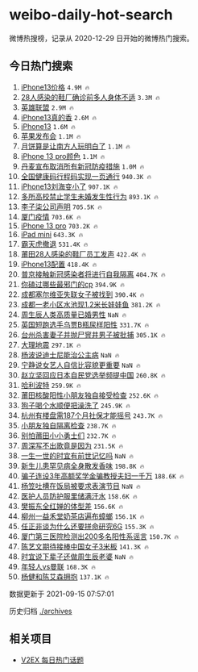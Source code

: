# weibo-daily-hot-search

微博热搜榜，记录从 2020-12-29 日开始的微博热门搜索。

## 今日热门搜索

<!-- BEGIN -->

1. [iPhone13价格](https://s.weibo.com/weibo?q=%23iPhone13%E4%BB%B7%E6%A0%BC%23&Refer=top) `4.9M 🔥`
1. [28人感染的鞋厂确诊前多人身体不适](https://s.weibo.com/weibo?q=%2328%E4%BA%BA%E6%84%9F%E6%9F%93%E7%9A%84%E9%9E%8B%E5%8E%82%E7%A1%AE%E8%AF%8A%E5%89%8D%E5%A4%9A%E4%BA%BA%E8%BA%AB%E4%BD%93%E4%B8%8D%E9%80%82%23&Refer=top) `3.3M 🔥`
1. [英雄联盟](https://s.weibo.com/weibo?q=%23%E8%8B%B1%E9%9B%84%E8%81%94%E7%9B%9F%23&Refer=top) `2.9M 🔥`
1. [iPhone13真的香](https://s.weibo.com/weibo?q=%23iPhone13%E7%9C%9F%E7%9A%84%E9%A6%99%23&Refer=top) `2.6M 🔥`
1. [iPhone13](https://s.weibo.com/weibo?q=iPhone13&Refer=top) `1.6M 🔥`
1. [苹果发布会](https://s.weibo.com/weibo?q=%23%E8%8B%B9%E6%9E%9C%E5%8F%91%E5%B8%83%E4%BC%9A%23&Refer=top) `1.1M 🔥`
1. [月饼算是让南方人玩明白了](https://s.weibo.com/weibo?q=%23%E6%9C%88%E9%A5%BC%E7%AE%97%E6%98%AF%E8%AE%A9%E5%8D%97%E6%96%B9%E4%BA%BA%E7%8E%A9%E6%98%8E%E7%99%BD%E4%BA%86%23&Refer=top) `1.1M 🔥`
1. [iPhone 13 pro颜色](https://s.weibo.com/weibo?q=iPhone%2013%20pro%E9%A2%9C%E8%89%B2&Refer=top) `1.1M 🔥`
1. [丹麦宣布取消所有新冠防疫措施](https://s.weibo.com/weibo?q=%23%E4%B8%B9%E9%BA%A6%E5%AE%A3%E5%B8%83%E5%8F%96%E6%B6%88%E6%89%80%E6%9C%89%E6%96%B0%E5%86%A0%E9%98%B2%E7%96%AB%E6%8E%AA%E6%96%BD%23&Refer=top) `1.0M 🔥`
1. [全国健康码行程码实现一页通行](https://s.weibo.com/weibo?q=%23%E5%85%A8%E5%9B%BD%E5%81%A5%E5%BA%B7%E7%A0%81%E8%A1%8C%E7%A8%8B%E7%A0%81%E5%AE%9E%E7%8E%B0%E4%B8%80%E9%A1%B5%E9%80%9A%E8%A1%8C%23&Refer=top) `940.3K 🔥`
1. [iPhone13刘海变小了](https://s.weibo.com/weibo?q=%23iPhone13%E5%88%98%E6%B5%B7%E5%8F%98%E5%B0%8F%E4%BA%86%23&Refer=top) `907.1K 🔥`
1. [多所高校禁止学生未婚发生性行为](https://s.weibo.com/weibo?q=%23%E5%A4%9A%E6%89%80%E9%AB%98%E6%A0%A1%E7%A6%81%E6%AD%A2%E5%AD%A6%E7%94%9F%E6%9C%AA%E5%A9%9A%E5%8F%91%E7%94%9F%E6%80%A7%E8%A1%8C%E4%B8%BA%23&Refer=top) `893.1K 🔥`
1. [李子柒公司声明](https://s.weibo.com/weibo?q=%23%E6%9D%8E%E5%AD%90%E6%9F%92%E5%85%AC%E5%8F%B8%E5%A3%B0%E6%98%8E%23&Refer=top) `705.5K 🔥`
1. [厦门疫情](https://s.weibo.com/weibo?q=%23%E5%8E%A6%E9%97%A8%E7%96%AB%E6%83%85%23&Refer=top) `703.6K 🔥`
1. [iPhone 13 pro](https://s.weibo.com/weibo?q=iPhone%2013%20pro&Refer=top) `703.2K 🔥`
1. [iPad mini](https://s.weibo.com/weibo?q=iPad%20mini&Refer=top) `643.3K 🔥`
1. [霸天虎撤退](https://s.weibo.com/weibo?q=%E9%9C%B8%E5%A4%A9%E8%99%8E%E6%92%A4%E9%80%80&Refer=top) `531.4K 🔥`
1. [莆田28人感染的鞋厂员工发声](https://s.weibo.com/weibo?q=%23%E8%8E%86%E7%94%B028%E4%BA%BA%E6%84%9F%E6%9F%93%E7%9A%84%E9%9E%8B%E5%8E%82%E5%91%98%E5%B7%A5%E5%8F%91%E5%A3%B0%23&Refer=top) `422.4K 🔥`
1. [iPhone13配置](https://s.weibo.com/weibo?q=iPhone13%E9%85%8D%E7%BD%AE&Refer=top) `418.4K 🔥`
1. [普京接触新冠感染者将进行自我隔离](https://s.weibo.com/weibo?q=%23%E6%99%AE%E4%BA%AC%E6%8E%A5%E8%A7%A6%E6%96%B0%E5%86%A0%E6%84%9F%E6%9F%93%E8%80%85%E5%B0%86%E8%BF%9B%E8%A1%8C%E8%87%AA%E6%88%91%E9%9A%94%E7%A6%BB%23&Refer=top) `404.7K 🔥`
1. [你磕过哪些最邪门的cp](https://s.weibo.com/weibo?q=%23%E4%BD%A0%E7%A3%95%E8%BF%87%E5%93%AA%E4%BA%9B%E6%9C%80%E9%82%AA%E9%97%A8%E7%9A%84cp%23&Refer=top) `394.9K 🔥`
1. [成都塞尔维亚失联女子被找到](https://s.weibo.com/weibo?q=%23%E6%88%90%E9%83%BD%E5%A1%9E%E5%B0%94%E7%BB%B4%E4%BA%9A%E5%A4%B1%E8%81%94%E5%A5%B3%E5%AD%90%E8%A2%AB%E6%89%BE%E5%88%B0%23&Refer=top) `390.4K 🔥`
1. [成都一老小区水池现1.2米长娃娃鱼](https://s.weibo.com/weibo?q=%23%E6%88%90%E9%83%BD%E4%B8%80%E8%80%81%E5%B0%8F%E5%8C%BA%E6%B0%B4%E6%B1%A0%E7%8E%B01.2%E7%B1%B3%E9%95%BF%E5%A8%83%E5%A8%83%E9%B1%BC%23&Refer=top) `381.2K 🔥`
1. [周生辰人类高质量已婚男性](https://s.weibo.com/weibo?q=%23%E5%91%A8%E7%94%9F%E8%BE%B0%E4%BA%BA%E7%B1%BB%E9%AB%98%E8%B4%A8%E9%87%8F%E5%B7%B2%E5%A9%9A%E7%94%B7%E6%80%A7%23&Refer=top) `NaN 🔥`
1. [英国短跑选手乌贾B瓶尿样阳性](https://s.weibo.com/weibo?q=%23%E8%8B%B1%E5%9B%BD%E7%9F%AD%E8%B7%91%E9%80%89%E6%89%8B%E4%B9%8C%E8%B4%BEB%E7%93%B6%E5%B0%BF%E6%A0%B7%E9%98%B3%E6%80%A7%23&Refer=top) `331.7K 🔥`
1. [台州杀害妻子并抛尸窨井男子被批捕](https://s.weibo.com/weibo?q=%23%E5%8F%B0%E5%B7%9E%E6%9D%80%E5%AE%B3%E5%A6%BB%E5%AD%90%E5%B9%B6%E6%8A%9B%E5%B0%B8%E7%AA%A8%E4%BA%95%E7%94%B7%E5%AD%90%E8%A2%AB%E6%89%B9%E6%8D%95%23&Refer=top) `305.1K 🔥`
1. [大理地震](https://s.weibo.com/weibo?q=%E5%A4%A7%E7%90%86%E5%9C%B0%E9%9C%87&Refer=top) `297.1K 🔥`
1. [杨波说迪士尼能治公主病](https://s.weibo.com/weibo?q=%23%E6%9D%A8%E6%B3%A2%E8%AF%B4%E8%BF%AA%E5%A3%AB%E5%B0%BC%E8%83%BD%E6%B2%BB%E5%85%AC%E4%B8%BB%E7%97%85%23&Refer=top) `NaN 🔥`
1. [宁静说女艺人自信比容貌更重要](https://s.weibo.com/weibo?q=%23%E5%AE%81%E9%9D%99%E8%AF%B4%E5%A5%B3%E8%89%BA%E4%BA%BA%E8%87%AA%E4%BF%A1%E6%AF%94%E5%AE%B9%E8%B2%8C%E6%9B%B4%E9%87%8D%E8%A6%81%23&Refer=top) `NaN 🔥`
1. [赵立坚回应日本自民党选举频提中国](https://s.weibo.com/weibo?q=%23%E8%B5%B5%E7%AB%8B%E5%9D%9A%E5%9B%9E%E5%BA%94%E6%97%A5%E6%9C%AC%E8%87%AA%E6%B0%91%E5%85%9A%E9%80%89%E4%B8%BE%E9%A2%91%E6%8F%90%E4%B8%AD%E5%9B%BD%23&Refer=top) `260.8K 🔥`
1. [哈利波特](https://s.weibo.com/weibo?q=%E5%93%88%E5%88%A9%E6%B3%A2%E7%89%B9&Refer=top) `259.9K 🔥`
1. [莆田核酸阳性小朋友独自接受检查](https://s.weibo.com/weibo?q=%23%E8%8E%86%E7%94%B0%E6%A0%B8%E9%85%B8%E9%98%B3%E6%80%A7%E5%B0%8F%E6%9C%8B%E5%8F%8B%E7%8B%AC%E8%87%AA%E6%8E%A5%E5%8F%97%E6%A3%80%E6%9F%A5%23&Refer=top) `252.6K 🔥`
1. [狗子喝个水顺便把澡洗了](https://s.weibo.com/weibo?q=%23%E7%8B%97%E5%AD%90%E5%96%9D%E4%B8%AA%E6%B0%B4%E9%A1%BA%E4%BE%BF%E6%8A%8A%E6%BE%A1%E6%B4%97%E4%BA%86%23&Refer=top) `245.9K 🔥`
1. [杭州有楼盘需187个月社保才能摇号](https://s.weibo.com/weibo?q=%23%E6%9D%AD%E5%B7%9E%E6%9C%89%E6%A5%BC%E7%9B%98%E9%9C%80187%E4%B8%AA%E6%9C%88%E7%A4%BE%E4%BF%9D%E6%89%8D%E8%83%BD%E6%91%87%E5%8F%B7%23&Refer=top) `243.7K 🔥`
1. [小朋友独自隔离检查](https://s.weibo.com/weibo?q=%E5%B0%8F%E6%9C%8B%E5%8F%8B%E7%8B%AC%E8%87%AA%E9%9A%94%E7%A6%BB%E6%A3%80%E6%9F%A5&Refer=top) `238.7K 🔥`
1. [别怕莆田小小勇士们](https://s.weibo.com/weibo?q=%23%E5%88%AB%E6%80%95%E8%8E%86%E7%94%B0%E5%B0%8F%E5%B0%8F%E5%8B%87%E5%A3%AB%E4%BB%AC%23&Refer=top) `232.7K 🔥`
1. [周深写不出歌竟是因为](https://s.weibo.com/weibo?q=%23%E5%91%A8%E6%B7%B1%E5%86%99%E4%B8%8D%E5%87%BA%E6%AD%8C%E7%AB%9F%E6%98%AF%E5%9B%A0%E4%B8%BA%23&Refer=top) `231.5K 🔥`
1. [一生一世的时宜有前世记忆吗](https://s.weibo.com/weibo?q=%23%E4%B8%80%E7%94%9F%E4%B8%80%E4%B8%96%E7%9A%84%E6%97%B6%E5%AE%9C%E6%9C%89%E5%89%8D%E4%B8%96%E8%AE%B0%E5%BF%86%E5%90%97%23&Refer=top) `NaN 🔥`
1. [新生儿患罕见病全身散发香味](https://s.weibo.com/weibo?q=%23%E6%96%B0%E7%94%9F%E5%84%BF%E6%82%A3%E7%BD%95%E8%A7%81%E7%97%85%E5%85%A8%E8%BA%AB%E6%95%A3%E5%8F%91%E9%A6%99%E5%91%B3%23&Refer=top) `198.8K 🔥`
1. [骗子连设3年高额奖学金骗教授夫妇一千万](https://s.weibo.com/weibo?q=%23%E9%AA%97%E5%AD%90%E8%BF%9E%E8%AE%BE3%E5%B9%B4%E9%AB%98%E9%A2%9D%E5%A5%96%E5%AD%A6%E9%87%91%E9%AA%97%E6%95%99%E6%8E%88%E5%A4%AB%E5%A6%87%E4%B8%80%E5%8D%83%E4%B8%87%23&Refer=top) `188.6K 🔥`
1. [杨笠吐槽在饭局被要求表演节目](https://s.weibo.com/weibo?q=%23%E6%9D%A8%E7%AC%A0%E5%90%90%E6%A7%BD%E5%9C%A8%E9%A5%AD%E5%B1%80%E8%A2%AB%E8%A6%81%E6%B1%82%E8%A1%A8%E6%BC%94%E8%8A%82%E7%9B%AE%23&Refer=top) `NaN 🔥`
1. [医护人员防护服里储满汗水](https://s.weibo.com/weibo?q=%23%E5%8C%BB%E6%8A%A4%E4%BA%BA%E5%91%98%E9%98%B2%E6%8A%A4%E6%9C%8D%E9%87%8C%E5%82%A8%E6%BB%A1%E6%B1%97%E6%B0%B4%23&Refer=top) `158.6K 🔥`
1. [樊振东全红婵的体型差](https://s.weibo.com/weibo?q=%23%E6%A8%8A%E6%8C%AF%E4%B8%9C%E5%85%A8%E7%BA%A2%E5%A9%B5%E7%9A%84%E4%BD%93%E5%9E%8B%E5%B7%AE%23&Refer=top) `156.6K 🔥`
1. [柳州一益禾堂奶茶店遍布蟑螂](https://s.weibo.com/weibo?q=%23%E6%9F%B3%E5%B7%9E%E4%B8%80%E7%9B%8A%E7%A6%BE%E5%A0%82%E5%A5%B6%E8%8C%B6%E5%BA%97%E9%81%8D%E5%B8%83%E8%9F%91%E8%9E%82%23&Refer=top) `156.1K 🔥`
1. [任正非谈为什么还要拼命研究6G](https://s.weibo.com/weibo?q=%23%E4%BB%BB%E6%AD%A3%E9%9D%9E%E8%B0%88%E4%B8%BA%E4%BB%80%E4%B9%88%E8%BF%98%E8%A6%81%E6%8B%BC%E5%91%BD%E7%A0%94%E7%A9%B66G%23&Refer=top) `155.3K 🔥`
1. [厦门第三医院检测出200多名阳性系谣言](https://s.weibo.com/weibo?q=%23%E5%8E%A6%E9%97%A8%E7%AC%AC%E4%B8%89%E5%8C%BB%E9%99%A2%E6%A3%80%E6%B5%8B%E5%87%BA200%E5%A4%9A%E5%90%8D%E9%98%B3%E6%80%A7%E7%B3%BB%E8%B0%A3%E8%A8%80%23&Refer=top) `150.7K 🔥`
1. [陈艺文期待接棒中国女子3米板](https://s.weibo.com/weibo?q=%23%E9%99%88%E8%89%BA%E6%96%87%E6%9C%9F%E5%BE%85%E6%8E%A5%E6%A3%92%E4%B8%AD%E5%9B%BD%E5%A5%B3%E5%AD%903%E7%B1%B3%E6%9D%BF%23&Refer=top) `141.3K 🔥`
1. [时宜说下辈子还做周生辰老婆](https://s.weibo.com/weibo?q=%23%E6%97%B6%E5%AE%9C%E8%AF%B4%E4%B8%8B%E8%BE%88%E5%AD%90%E8%BF%98%E5%81%9A%E5%91%A8%E7%94%9F%E8%BE%B0%E8%80%81%E5%A9%86%23&Refer=top) `NaN 🔥`
1. [年轻人vs曼联](https://s.weibo.com/weibo?q=%E5%B9%B4%E8%BD%BB%E4%BA%BAvs%E6%9B%BC%E8%81%94&Refer=top) `168.3K 🔥`
1. [杨健和陈艾森拥抱](https://s.weibo.com/weibo?q=%23%E6%9D%A8%E5%81%A5%E5%92%8C%E9%99%88%E8%89%BE%E6%A3%AE%E6%8B%A5%E6%8A%B1%23&Refer=top) `137.1K 🔥`

数据更新于 2021-09-15 07:57:01

<!-- END -->

历史归档 [./archives](./archives)

## 相关项目

- [V2EX 每日热门话题](https://github.com/boojack/v2ex-daily-hot-topic)
